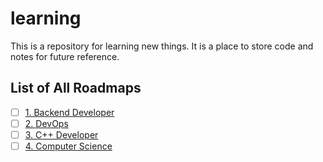 # learning

This is a repository for learning new things. It is a place to store code and notes for future reference.

## List of All Roadmaps

<!-- - [ ] [1. JavaScript Developer - **IN PROGRESS**](https://roadmap.sh/frontend) -->
<!-- - [ ] [2. TypeScript Developer](https://roadmap.sh/typescript) -->
<!-- - [ ] [3. Frontend Developer](https://roadmap.sh/frontend)
- [ ] [4. Node.js Developer](https://roadmap.sh/nodejs) -->
- [ ] [1. Backend Developer](https://roadmap.sh/backend)
- [ ] [2. DevOps](https://roadmap.sh/devops)
- [ ] [3. C++ Developer](https://roadmap.sh/cpp)
- [ ] [4. Computer Science](https://roadmap.sh/computer-science)